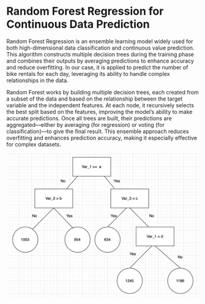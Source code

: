 # Random Forest Regression for Continuous Data Prediction

Random Forest Regression is an ensemble learning model widely used for both high-dimensional data classification and continuous value prediction. This algorithm constructs multiple decision trees during the training phase and combines their outputs by averaging predictions to enhance accuracy and reduce overfitting. In our case, it is applied to predict the number of bike rentals for each day, leveraging its ability to handle complex relationships in the data.

Random Forest works by building multiple decision trees, each created from a subset of the data and based on the relationship between the target variable and the independent features. At each node, it recursively selects the best split based on the features, improving the model’s ability to make accurate predictions. Once all trees are built, their predictions are aggregated—either by averaging (for regression) or voting (for classification)—to give the final result. This ensemble approach reduces overfitting and enhances prediction accuracy, making it especially effective for complex datasets.

![Illustration of Decision Tree](image.png)
